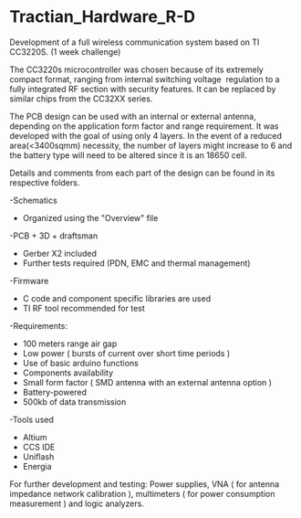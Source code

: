 # Tractian_Hardware_R-D

Development of a full wireless communication system based on TI CC3220S.
(1 week challenge)

The CC3220s microcontroller was chosen because of its extremely compact format, ranging from internal switching voltage 
regulation to a fully integrated RF section with security features. It can be replaced by similar chips from the CC32XX series.


The PCB design can be used with an internal or external antenna, depending on the application form factor and range requirement. It was developed with the goal of using only 4 layers. In the event of a reduced area(<3400sqmm) necessity, the number of layers might increase to 6 and the battery type will need to be altered since it is an 18650 cell.

Details and comments from each part of the design can be found in its respective folders. 


-Schematics 
 - Organized using the "Overview" file 
 
-PCB + 3D + draftsman
 - Gerber X2 included
 - Further tests required (PDN, EMC and thermal management)
 
-Firmware 
 - C code and component specific libraries are used 
 - TI RF tool recommended for test 

-Requirements:
 - 100 meters range air gap 
 - Low power ( bursts of current over short time periods )
 - Use of basic arduino functions 
 - Components availability 
 - Small form factor ( SMD antenna with an external antenna option )
 - Battery-powered
 - 500kb of data transmission
 
-Tools used
 - Altium 
 - CCS IDE
 - Uniflash
 - Energia 
 
For further development and testing: Power supplies, VNA ( for antenna impedance network calibration ), multimeters ( for power consumption measurement ) and logic analyzers.


